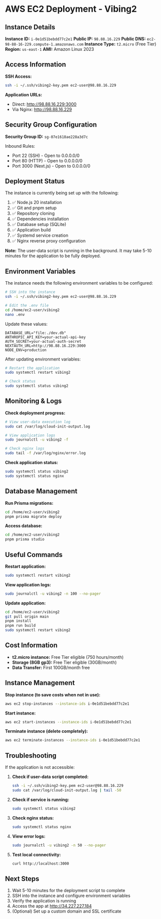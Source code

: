 # AWS EC2 Deployment - Vibing2

## Instance Details

**Instance ID:** `i-0e1d51bebdd77c2e1`
**Public IP:** `98.88.16.229`
**Public DNS:** `ec2-98-88-16-229.compute-1.amazonaws.com`
**Instance Type:** `t2.micro` (Free Tier)
**Region:** `us-east-1`
**AMI:** Amazon Linux 2023

## Access Information

**SSH Access:**
```bash
ssh -i ~/.ssh/vibing2-key.pem ec2-user@98.88.16.229
```

**Application URLs:**
- Direct: http://98.88.16.229:3000
- Via Nginx: http://98.88.16.229

## Security Group Configuration

**Security Group ID:** `sg-07e1618ae228a3d7c`

Inbound Rules:
- Port 22 (SSH) - Open to 0.0.0.0/0
- Port 80 (HTTP) - Open to 0.0.0.0/0
- Port 3000 (Next.js) - Open to 0.0.0.0/0

## Deployment Status

The instance is currently being set up with the following:
1. ✅ Node.js 20 installation
2. ✅ Git and pnpm setup
3. ✅ Repository cloning
4. ✅ Dependencies installation
5. ✅ Database setup (SQLite)
6. ✅ Application build
7. ✅ Systemd service creation
8. ✅ Nginx reverse proxy configuration

**Note:** The user-data script is running in the background. It may take 5-10 minutes for the application to be fully deployed.

## Environment Variables

The instance needs the following environment variables to be configured:

```bash
# SSH into the instance
ssh -i ~/.ssh/vibing2-key.pem ec2-user@98.88.16.229

# Edit the .env file
cd /home/ec2-user/vibing2
nano .env
```

Update these values:
```env
DATABASE_URL="file:./dev.db"
ANTHROPIC_API_KEY=your-actual-api-key
AUTH_SECRET=your-actual-auth-secret
NEXTAUTH_URL=http://98.88.16.229:3000
NODE_ENV=production
```

After updating environment variables:
```bash
# Restart the application
sudo systemctl restart vibing2

# Check status
sudo systemctl status vibing2
```

## Monitoring & Logs

**Check deployment progress:**
```bash
# View user-data execution log
sudo cat /var/log/cloud-init-output.log

# View application logs
sudo journalctl -u vibing2 -f

# Check nginx logs
sudo tail -f /var/log/nginx/error.log
```

**Check application status:**
```bash
sudo systemctl status vibing2
sudo systemctl status nginx
```

## Database Management

**Run Prisma migrations:**
```bash
cd /home/ec2-user/vibing2
pnpm prisma migrate deploy
```

**Access database:**
```bash
cd /home/ec2-user/vibing2
pnpm prisma studio
```

## Useful Commands

**Restart application:**
```bash
sudo systemctl restart vibing2
```

**View application logs:**
```bash
sudo journalctl -u vibing2 -n 100 --no-pager
```

**Update application:**
```bash
cd /home/ec2-user/vibing2
git pull origin main
pnpm install
pnpm run build
sudo systemctl restart vibing2
```

## Cost Information

- **t2.micro instance:** Free Tier eligible (750 hours/month)
- **Storage (8GB gp3):** Free Tier eligible (30GB/month)
- **Data Transfer:** First 100GB/month free

## Instance Management

**Stop instance (to save costs when not in use):**
```bash
aws ec2 stop-instances --instance-ids i-0e1d51bebdd77c2e1
```

**Start instance:**
```bash
aws ec2 start-instances --instance-ids i-0e1d51bebdd77c2e1
```

**Terminate instance (delete completely):**
```bash
aws ec2 terminate-instances --instance-ids i-0e1d51bebdd77c2e1
```

## Troubleshooting

If the application is not accessible:

1. **Check if user-data script completed:**
   ```bash
   ssh -i ~/.ssh/vibing2-key.pem ec2-user@98.88.16.229
   sudo cat /var/log/cloud-init-output.log | tail -50
   ```

2. **Check if service is running:**
   ```bash
   sudo systemctl status vibing2
   ```

3. **Check nginx status:**
   ```bash
   sudo systemctl status nginx
   ```

4. **View error logs:**
   ```bash
   sudo journalctl -u vibing2 -n 50 --no-pager
   ```

5. **Test local connectivity:**
   ```bash
   curl http://localhost:3000
   ```

## Next Steps

1. Wait 5-10 minutes for the deployment script to complete
2. SSH into the instance and configure environment variables
3. Verify the application is running
4. Access the app at http://34.227.227.184
5. (Optional) Set up a custom domain and SSL certificate
